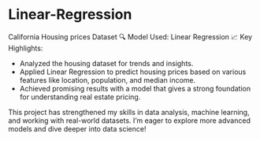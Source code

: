 # Linear-Regression
California Housing prices Dataset 
🔍 Model Used: Linear Regression 
📈 Key Highlights:
- Analyzed the housing dataset for trends and insights.
- Applied Linear Regression to predict housing prices based on various features like location, population, and median income.
- Achieved promising results with a model that gives a strong foundation for understanding real estate pricing.

This project has strengthened my skills in data analysis, machine learning, and working with real-world datasets. I’m eager to explore more advanced models and dive deeper into data science!
